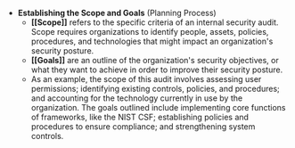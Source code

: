 
- **Establishing the Scope and Goals** (Planning Process)
	- **[[Scope]]** refers to the specific criteria of an internal security audit. Scope requires organizations to identify people, assets, policies, procedures, and technologies that might impact an organization's security posture. 
	- **[[Goals]]** are an outline of the organization's security objectives, or what they want to achieve in order to improve their security posture. 
	- As an example, the scope of this audit involves assessing user permissions; identifying existing controls, policies, and procedures; and accounting for the technology currently in use by the organization. The goals outlined include implementing core functions of frameworks, like the NIST CSF; establishing policies and procedures to ensure compliance; and strengthening system controls. 